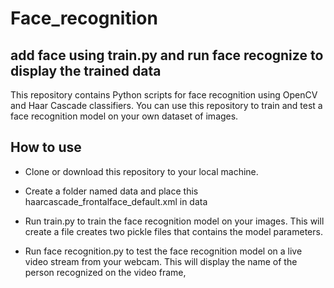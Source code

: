 # Face_recognition
## add face using train.py and run face recognize to display the trained data 
This repository contains Python scripts for face recognition using OpenCV and Haar Cascade classifiers. You can use this repository to train and test a face recognition model on your own dataset of images.
## How to use
- Clone or download this repository to your local machine.
* Create a folder named data and place this haarcascade_frontalface_default.xml in data 
+ Run train.py to train the face recognition model on your images. This will create a file creates two pickle files that contains the model parameters.
- Run face recognition.py to test the face recognition model on a live video stream from your webcam. This will display the name of the person recognized on the video frame,
